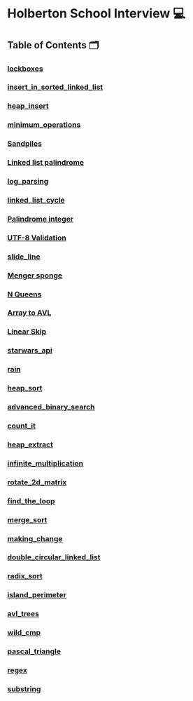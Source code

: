 # **Holberton School Interview** :computer:

## **Table of Contents** :card_index_dividers:

### [lockboxes](https://github.com/Qcarvalhooliveira/holbertonschool-interview/tree/main/lockboxes)

### [insert_in_sorted_linked_list](https://github.com/Qcarvalhooliveira/holbertonschool-interview/tree/main/insert_in_sorted_linked_list)

### [heap_insert](https://github.com/Qcarvalhooliveira/holbertonschool-interview/tree/main/heap_insert)

### [minimum_operations](https://github.com/Qcarvalhooliveira/holbertonschool-interview/tree/main/minimum_operations)

### [Sandpiles](https://github.com/Qcarvalhooliveira/holbertonschool-interview/tree/main/sandpiles)

### [Linked list palindrome](https://github.com/Qcarvalhooliveira/holbertonschool-interview/tree/main/linked_list_palindrome)

### [log_parsing](https://github.com/Qcarvalhooliveira/holbertonschool-interview/tree/main/log_parsing)

### [linked_list_cycle](https://github.com/Qcarvalhooliveira/holbertonschool-interview/tree/main/linked_list_cycle)

### [Palindrome integer](https://github.com/Qcarvalhooliveira/holbertonschool-interview/tree/main/palindrome_integer)

### [UTF-8 Validation](https://github.com/Qcarvalhooliveira/holbertonschool-interview/tree/main/utf8_validation)

### [slide_line](https://github.com/Qcarvalhooliveira/holbertonschool-interview/tree/main/slide_line)

### [Menger sponge](https://github.com/Qcarvalhooliveira/holbertonschool-interview/tree/main/menger)

### [N Queens](https://github.com/Qcarvalhooliveira/holbertonschool-interview/tree/main/nqueens)

### [Array to AVL](https://github.com/Qcarvalhooliveira/holbertonschool-interview/tree/main/sorted_array_to_avl)

### [Linear Skip](https://github.com/Qcarvalhooliveira/holbertonschool-interview/tree/main/linear_skip)

### [starwars_api](https://github.com/Qcarvalhooliveira/holbertonschool-interview/tree/main/starwars_api)

### [rain](https://github.com/Qcarvalhooliveira/holbertonschool-interview/tree/main/rain)

### [heap_sort](https://github.com/Qcarvalhooliveira/holbertonschool-interview/tree/main/heap_sort)

### [advanced_binary_search](https://github.com/Qcarvalhooliveira/holbertonschool-interview/tree/main/advanced_binary_search)

### [count_it](https://github.com/Qcarvalhooliveira/holbertonschool-interview/tree/main/count_it)

### [heap_extract](https://github.com/Qcarvalhooliveira/holbertonschool-interview/tree/main/heap_extract)

### [infinite_multiplication](https://github.com/Qcarvalhooliveira/holbertonschool-interview/tree/main/infinite_multiplication)

### [rotate_2d_matrix](https://github.com/Qcarvalhooliveira/holbertonschool-interview/tree/main/rotate_2d_matrix)

### [find_the_loop](https://github.com/Qcarvalhooliveira/holbertonschool-interview/tree/main/find_the_loop)

### [merge_sort](https://github.com/Qcarvalhooliveira/holbertonschool-interview/tree/main/merge_sort)

### [making_change](https://github.com/Qcarvalhooliveira/holbertonschool-interview/tree/main/making_change)

### [double_circular_linked_list](https://github.com/Qcarvalhooliveira/holbertonschool-interview/tree/main/double_circular_linked_list)

### [radix_sort](https://github.com/Qcarvalhooliveira/holbertonschool-interview/tree/main/radix_sort)

### [island_perimeter](https://github.com/Qcarvalhooliveira/holbertonschool-interview/tree/main/island_perimeter)

### [avl_trees](https://github.com/Qcarvalhooliveira/holbertonschool-interview/tree/main/avl_trees)

### [wild_cmp](https://github.com/Qcarvalhooliveira/holbertonschool-interview/tree/main/wild_cmp)

### [pascal_triangle](https://github.com/Qcarvalhooliveira/holbertonschool-interview/tree/main/pascal_triangle)

### [regex](https://github.com/Qcarvalhooliveira/holbertonschool-interview/tree/main/regex)

### [substring](https://github.com/Qcarvalhooliveira/holbertonschool-interview/tree/main/substring)
